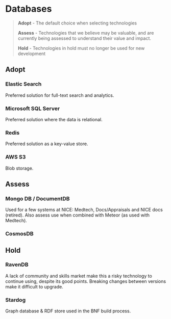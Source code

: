# Databases

> **Adopt** - The default choice when selecting technologies
>
> **Assess**  - Technologies that we believe may be valuable, and are currently being assessed to understand their value and impact.
>
> **Hold** - Technologies in hold must no longer be used for new development

## Adopt
### Elastic Search	
Preferred solution for full-text search and analytics.

### Microsoft SQL Server	
Preferred solution where the data is relational.

### Redis	
Preferred solution as a key-value store.

### AWS S3	
Blob storage.

## Assess
### Mongo DB / DocumentDB	
Used for a few systems at NICE: Medtech, Docs/Appraisals and NICE docs (retired). Also assess use when combined with Meteor (as used with Medtech).

### CosmosDB	

## Hold
### RavenDB 
A lack of community and skills market make this a risky technology to continue using, despite its good points. Breaking changes between versions make it difficult to upgrade.

### Stardog
Graph database & RDF store used in the BNF build process.

